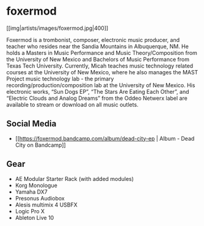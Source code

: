 # foxermod

[[img|artists/images/foxermod.jpg|400]]

Foxermod is a trombonist, composer, electronic music producer, and teacher who resides near the Sandia Mountains in Albuquerque, NM. He holds a Masters in Music Performance and Music Theory/Composition from the University of New Mexico and Bachelors of Music Performance from Texas Tech University. Currently, Micah teaches music technology related courses at the University of New Mexico, where he also manages the MAST Project music technology lab - the primary recording/production/composition lab at the University of New Mexico. His electronic works, “Sun Dogs EP”, “The Stars Are Eating Each Other”, and “Electric Clouds and Analog Dreams” from the Oddeo Netwerx label are available to stream or download on all music outlets. 

## Social Media
* [[https://foxermod.bandcamp.com/album/dead-city-ep | Album - Dead City on Bandcamp]]


## Gear

* AE Modular Starter Rack (with added modules)
* Korg Monologue
* Yamaha DX7
* Presonus Audiobox 
* Alesis multimix 4 USBFX
* Logic Pro X
* Ableton Live 10

